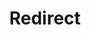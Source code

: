 ﻿---
layout: src/layouts/Redirect.astro
title: Redirect
redirect: https://yamldoc.liuyan.wang/docs/octopus-rest-api/cli/octopus-worker-pool-delete
pubDate:  2023-01-01
navSearch: false
navSitemap: false
navMenu: false
---
